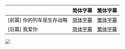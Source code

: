 |                | 简体字幕                                                                                                                                                                          | 繁体字幕                                                                                                                                                                          |
| -------------- | ----------------------------------------------------------------------------------------------------------------------------------------------------------------------------- | ----------------------------------------------------------------------------------------------------------------------------------------------------------------------------- |
| [前篇] 你的列车是生存战略 | [简体字幕](https://raw.githubusercontent.com/SweetSub/SweetSub/master/Archive/Penguindrum%20Movies/%5BSweetSub%5D%20RE%20cycle%20of%20the%20PENGUINDRUM%20-%20Movie%2001.chs.ass) | [繁体字幕](https://raw.githubusercontent.com/SweetSub/SweetSub/master/Archive/Penguindrum%20Movies/%5BSweetSub%5D%20RE%20cycle%20of%20the%20PENGUINDRUM%20-%20Movie%2001.cht.ass) |
| [后篇] 我爱你       | [简体字幕](https://raw.githubusercontent.com/SweetSub/SweetSub/master/Archive/Penguindrum%20Movies/%5BSweetSub%5D%20RE%20cycle%20of%20the%20PENGUINDRUM%20-%20Movie%2002.chs.ass) | [繁体字幕](https://raw.githubusercontent.com/SweetSub/SweetSub/master/Archive/Penguindrum%20Movies/%5BSweetSub%5D%20RE%20cycle%20of%20the%20PENGUINDRUM%20-%20Movie%2002.cht.ass) |

![](https://p.sda1.dev/10/979800cdf4f70de00e6d2b2f9a5d1fae/Penguindrum_merge.jpg)


